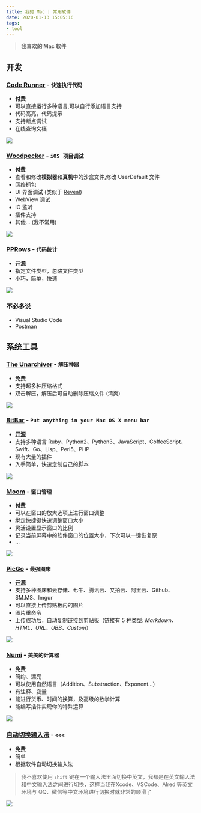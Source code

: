 ```yaml
---
title: 我的 Mac | 常用软件
date: 2020-01-13 15:05:16
tags:
- tool
---
```


> **我喜欢的 Mac 软件**

## 开发

### [Code Runner](https://coderunnerapp.com/) - `快速执行代码`

- **付费**
- 可以直接运行多种语言,可以自行添加语言支持
- 代码高亮，代码提示
- 支持断点调试
- 在线查询文档

![](https://ssbun-lot.oss-cn-beijing.aliyuncs.com/img/20200113152201.png)

### [Woodpecker](https://www.woodpeck.cn/) - `iOS 项目调试`

- **付费**
- 查看和修改**模拟器**和**真机**中的沙盒文件,修改 UserDefault 文件
- 网络抓包
- UI 界面调试 (类似于 [Reveal](https://revealapp.com/))
- WebView 调试
- IO 监听
- 插件支持
- 其他... (我不常用)

![](https://ssbun-lot.oss-cn-beijing.aliyuncs.com/img/20200113153913.png)

### [PPRows](https://github.com/jkpang/PPRows) - `代码统计`

- **开源**
- 指定文件类型，忽略文件类型
- 小巧，简单，快速

![](https://ssbun-lot.oss-cn-beijing.aliyuncs.com/img/20200113154614.png)


### 不必多说

- Visual Studio Code
- Postman

## 系统工具

### [The Unarchiver](https://theunarchiver.com/) - `解压神器`

- **免费**
- 支持超多种压缩格式
- 双击解压，解压后可自动删除压缩文件 (清爽)

![](https://ssbun-lot.oss-cn-beijing.aliyuncs.com/img/20200113155705.png)

### [BitBar](https://getbitbar.com/) - `Put anything in your Mac OS X menu bar`

- **[开源](https://github.com/matryer/bitbar#its-free-so-please-donate)**
- 支持多种语言 Ruby、Python2、Python3、JavaScript、CoffeeScript、Swift、Go、Lisp、Perl5、PHP
- 现有大量的插件
- 入手简单，快速定制自己的脚本

![](https://ssbun-lot.oss-cn-beijing.aliyuncs.com/img/20200113160657.png)

### [Moom](https://manytricks.com/moom/) - `窗口管理`

- **付费**
- 可以在窗口的放大选项上进行窗口调整
- 绑定快捷键快速调整窗口大小
- 灵活设置显示窗口的比例
- 记录当前屏幕中的软件窗口的位置大小，下次可以一键恢复原
- ...

![](https://ssbun-lot.oss-cn-beijing.aliyuncs.com/img/20200113162817.png)

### [PicGo](https://github.com/Molunerfinn/PicGo) - `最强图床`

- **[开源](https://github.com/Molunerfinn/PicGo)**
- 支持多种图床和云存储、七牛、腾讯云、又拍云、阿里云、Github、SM.MS、Imgur
- 可以直接上传剪贴板内的图片
- 图片重命令
- 上传成功后，自动复制链接到剪贴板（链接有 5 种类型: *Markdown、HTML、URL、UBB、Custom*）

![](https://ssbun-lot.oss-cn-beijing.aliyuncs.com/img/20200113163729.png)

### [Numi](https://numi.app/) - `美美的计算器`

- **免费**
- 简约、漂亮
- 可以使用自然语言（Addition、Substraction、Exponent...）
- 有注释、变量
- 能进行货币、时间的换算，及高级的数学计算
- 能编写插件实现你的特殊运算

![](https://ssbun-lot.oss-cn-beijing.aliyuncs.com/img/20200113164819.png)

### [自动切换输入法](https://apps.apple.com/cn/app/%E8%87%AA%E5%8A%A8%E5%88%87%E6%8D%A2%E8%BE%93%E5%85%A5%E6%B3%95/id1470350547?mt=12) - `<<<`

- **免费**
- 简单
- 根据软件自动切换输入法

> 我不喜欢使用 `shift` 键在一个输入法里面切换中英文，我都是在英文输入法和中文输入法之间进行切换，这样当我在Xcode、VSCode、Alred 等英文环境与 QQ、微信等中文环境进行切换时就非常的顺滑了

![](https://ssbun-lot.oss-cn-beijing.aliyuncs.com/img/20200113165642.png)

